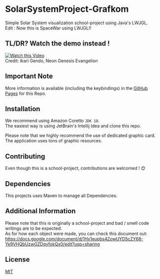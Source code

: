 # SolarSystemProject-Grafkom
Simple Solar System visualization school-project using Java's LWJGL.  
Edit : Now this is SpaceWar using LWJGL!!

## TL/DR? Watch the demo instead !  
[![Watch this Video](https://user-images.githubusercontent.com/108221736/235337935-a0997ff0-f59e-4771-b570-590b3c7796ca.png)](https://youtu.be/TK7Y2XDgEno)  
Credit: Ikari Gendo, Neon Genesis Evangelion

## Important Note
More information is available (including the keybindings) in the [GitHub Pages](https://github.com/Matthew-Eucaristo/SolarSystemProject-Grafkom/wiki) for this Repo.  

## Installation
We recommend using Amazon Coretto `JDK 18`.  
The easiest way is using JetBrain's Intellij Idea and clone this repo.

Please note that we highly recommend the use of dedicated graphic card.  
The application uses tons of graphic resources.

## Contributing
Even though this is a school-project, contributions are welcomed ! 😊

## Dependencies
This projects uses Maven to manage all Dependencies.

## Additional Information
Please note that this is originally a school-project and bad / smell code writings are to be expected.  
As for how each object were made, you can check this document out: https://docs.google.com/document/d/1Hx1eupbs4ZowUYD5cZY68-Ye9VHQbUzwGZDqyfokQx0/edit?usp=sharing

## License
[MIT](LICENSE)
